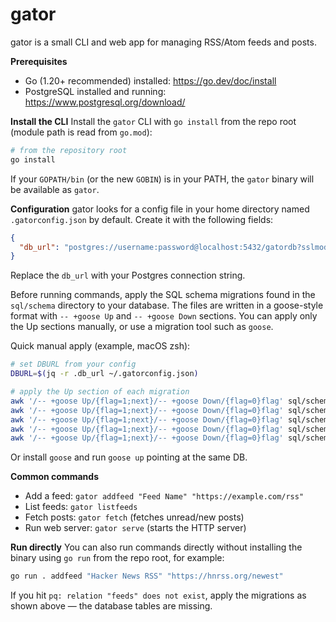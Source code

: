 # gator

gator is a small CLI and web app for managing RSS/Atom feeds and posts.

**Prerequisites**

- Go (1.20+ recommended) installed: https://go.dev/doc/install
- PostgreSQL installed and running: https://www.postgresql.org/download/

**Install the CLI**
Install the `gator` CLI with `go install` from the repo root (module path is read from `go.mod`):

```bash
# from the repository root
go install
```

If your `GOPATH/bin` (or the new `GOBIN`) is in your PATH, the `gator` binary will be available as `gator`.

**Configuration**
gator looks for a config file in your home directory named `.gatorconfig.json` by default. Create it with the following fields:

```json
{
  "db_url": "postgres://username:password@localhost:5432/gatordb?sslmode=disable"
}
```

Replace the `db_url` with your Postgres connection string.

Before running commands, apply the SQL schema migrations found in the `sql/schema` directory to your database. The files are written in a goose-style format with `-- +goose Up` and `-- +goose Down` sections. You can apply only the Up sections manually, or use a migration tool such as `goose`.

Quick manual apply (example, macOS zsh):

```bash
# set DBURL from your config
DBURL=$(jq -r .db_url ~/.gatorconfig.json)

# apply the Up section of each migration
awk '/-- +goose Up/{flag=1;next}/-- +goose Down/{flag=0}flag' sql/schema/001_users.sql | psql "$DBURL"
awk '/-- +goose Up/{flag=1;next}/-- +goose Down/{flag=0}flag' sql/schema/002_feeds.sql | psql "$DBURL"
awk '/-- +goose Up/{flag=1;next}/-- +goose Down/{flag=0}flag' sql/schema/003_feed_follows.sql | psql "$DBURL"
awk '/-- +goose Up/{flag=1;next}/-- +goose Down/{flag=0}flag' sql/schema/004_feed_lastfetched.sql | psql "$DBURL"
awk '/-- +goose Up/{flag=1;next}/-- +goose Down/{flag=0}flag' sql/schema/005_posts.sql | psql "$DBURL"
```

Or install `goose` and run `goose up` pointing at the same DB.

**Common commands**

- Add a feed: `gator addfeed "Feed Name" "https://example.com/rss"`
- List feeds: `gator listfeeds`
- Fetch posts: `gator fetch` (fetches unread/new posts)
- Run web server: `gator serve` (starts the HTTP server)

**Run directly**
You can also run commands directly without installing the binary using `go run` from the repo root, for example:

```bash
go run . addfeed "Hacker News RSS" "https://hnrss.org/newest"
```

If you hit `pq: relation "feeds" does not exist`, apply the migrations as shown above — the database tables are missing.
